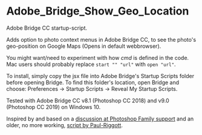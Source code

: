 # Adobe_Bridge_Show_Geo_Location

Adobe Bridge CC startup-script.

Adds option to photo context menus in Adobe Bridge CC, to see the photo's geo-position on Google Maps (Opens in default webbrowser).

You might want/need to experiment with how _cmd_ is defined in the code. Mac users should probably replace `start "" "url"` with `open "url"`.

To install, simply copy the jsx file into Adobe Bridge's Startup Scripts folder before opening Bridge. To find this folder's location, open Bridge and choose: Preferences -> Startup Scripts -> Reveal My Startup Scripts.

Tested with Adobe Bridge CC v8.1 (Photoshop CC 2018) and v9.0 (Photoshop CC 2019) on Windows 10.

Inspired by and based on a [discussion at Photoshop Family support](https://feedback.photoshop.com/photoshop_family/topics/_mapping_the_photo_in_bridge) and an older, no more working, [script by Paul-Riggott](https://github.com/Paul-Riggott/PS-Scripts/blob/master/Map%20from%20Geotag.jsx).
